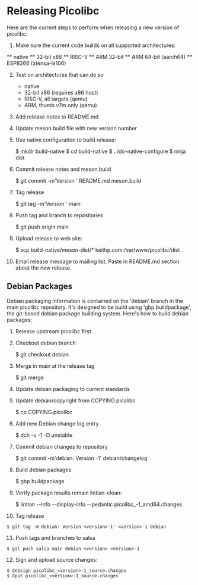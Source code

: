 # Releasing Picolibc

Here are the current steps to perform when releasing a new version of
picolibc:

 1. Make sure the current code builds on all supported architectures:

   ** native
   ** 32-bit x86
   ** RISC-V
   ** ARM 32-bit
   ** ARM 64-bit (aarch64)
   ** ESP8266 (xtensa-lx106)
 
 2. Test on architectures that can do so

    * native
    * 32-bit x86 (requires x86 host)
    * RISC-V, all targets (qemu)
    * ARM, thumb v7m only (qemu)

 3. Add release notes to README.md
 
 4. Update meson.build file with new version number

 5. Use native configuration to build release:

	$ mkdir build-native
	$ cd build-native
        $ ../do-native-configure
	$ ninja dist

 6. Commit release notes and meson.build

	$ git commit -m'Version <version>' README.md meson.build

 6. Tag release

	$ git tag -m'Version <version>' <version> main

 7. Push tag and branch to repositories

	$ git push origin main <version>

 7. Upload release to web site:

	$ scp build-native/meson-dist/* keithp.com:/var/www/picolibc/dist

 8. Email release message to mailing list. Paste in README.md section
    about the new release.

## Debian Packages

Debian packaging information is contained on the 'debian' branch in
the main picolibc repository. It's designed to be build using 'gbp
buildpackage', the git-based debian package building system. Here's
how to build debian packages:

 1. Release upstream picolibc first

 2. Checkout debian branch

	$ git checkout debian

 3. Merge in main at the release tag

	$ git merge <release-tag>

 4. Update debian packaging to current standards

 5. Update debian/copyright from COPYING.picolibc

	$ cp COPYING.picolibc 

 6. Add new Debian change log entry

	$ dch -v <release>-1 -D unstable

 7. Commit debian changes to repository

	$ git commit -m'debian: Version <version>-1' debian/changelog

 8. Build debian packages

	$ gbp buildpackage

 9. Verify package results remain lintian-clean:

	$ lintian --info --display-info --pedantic picolibc_<version>-1_amd64.changes

 10. Tag release

	$ git tag -m'debian: Version <version>-1' <version>-1 debian

 11. Push tags and branches to salsa

	$ git push salsa main debian <version> <version>-1

 12. Sign and upload source changes:

	$ debsign picolibc_<version>-1_source.changes
	$ dput picolibc_<version>-1_source.changes
